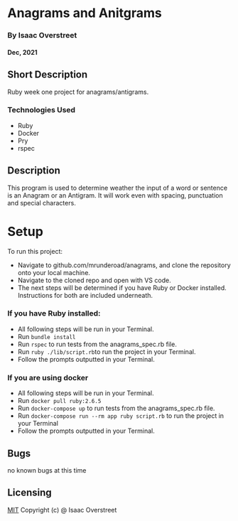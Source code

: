 # Anagrams and Anitgrams

### By Isaac Overstreet
#### Dec, 2021

## Short Description

Ruby week one project for anagrams/antigrams.

### Technologies Used

* Ruby
* Docker
* Pry
* rspec

## Description

This program is used to determine weather the input of a word or sentence is an Anagram or an Antigram. It will work even with spacing, punctuation and special characters. 

# Setup

To run this project:
* Navigate to github.com/mrunderoad/anagrams, and clone the repository onto your local machine.
* Navigate to the cloned repo and open with VS code.
* The next steps will be determined if you have Ruby or Docker installed. Instructions for both are included underneath.
### If you have Ruby installed:
 - All following steps will be run in your Terminal.
 - Run `bundle install`
 - Run `rspec` to run tests from the anagrams_spec.rb file.
 - Run `ruby ./lib/script.rb`to run the project in your Terminal.
 - Follow the prompts outputted in your Terminal.
### If you are using docker
 - All following steps will be run in your Terminal.
 - Run `docker pull ruby:2.6.5`
 - Run `docker-compose up` to run tests from the anagrams_spec.rb file.
 - Run `docker-compose run --rm app ruby script.rb` to run the project in your Terminal
 - Follow the prompts outputted in your Terminal.

## Bugs
no known bugs at this time

## Licensing
[MIT](https://opensource.org/licenses/MIT)
Copyright (c) @ Isaac Overstreet